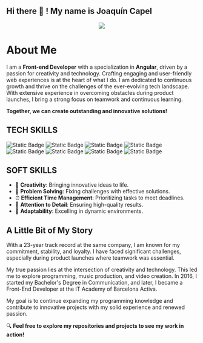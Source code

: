 ## Hi there 👋 ! My name is Joaquín Capel


<div id="header" align="center">
<img src="https://media.giphy.com/media/L8K62iTDkzGX6/giphy.gif"/>
</div>

# About Me

I am a **Front-end Developer** with a specialization in **Angular**, driven by a passion for creativity and technology. Crafting engaging and user-friendly web experiences is at the heart of what I do. I am dedicated to continuous growth and thrive on the challenges of the ever-evolving tech landscape. With extensive experience in overcoming obstacles during product launches, I bring a strong focus on teamwork and continuous learning. 

**Together, we can create outstanding and innovative solutions!**


## TECH SKILLS
![Static Badge](https://img.shields.io/badge/Angular-magenta?style=for-the-badge&logo=Angular&logoColor=magenta&labelColor=black)
![Static Badge](https://img.shields.io/badge/TypeScript-blue?style=for-the-badge&logo=Typescript&labelColor=black)
![Static Badge](https://img.shields.io/badge/JavaScript-yellow?style=for-the-badge&logo=JavaScript&logoColor=yellow&labelColor=black)
![Static Badge](https://img.shields.io/badge/HTML-orange?style=for-the-badge&logo=html5&logoColor=orange&labelColor=black)
![Static Badge](https://img.shields.io/badge/CSS-%23264de4?style=for-the-badge&logo=css3&logoColor=%23264de4&labelColor=black)
![Static Badge](https://img.shields.io/badge/Bootstrap-purple?style=for-the-badge&logo=Bootstrap&logoColor=purple&labelColor=black)
![Static Badge](https://img.shields.io/badge/NodeJs-green?style=for-the-badge&logo=Node.js&labelColor=black)
![Static Badge](https://img.shields.io/badge/Mysql-%2300758f?style=for-the-badge&logo=mysql&labelColor=black)


## SOFT SKILLS

- 🎨 **Creativity**: Bringing innovative ideas to life.
- 🧩 **Problem Solving**: Fixing challenges with effective solutions.
- ⏰ **Efficient Time Management**: Prioritizing tasks to meet deadlines.
- 🔬 **Attention to Detail**: Ensuring high-quality results.
- 🌟 **Adaptability**: Excelling in dynamic environments.

## A Little Bit of My Story

With a 23-year track record at the same company, I am known for my commitment, stability, and loyalty. I have faced significant challenges, especially during product launches where teamwork was essential.

My true passion lies at the intersection of creativity and technology. This led me to explore programming, music production, and video creation. In 2016, I started my Bachelor's Degree in Communication, and later, I became a Front-End Developer at the IT Academy of Barcelona Activa.

My goal is to continue expanding my programming knowledge and contribute to innovative projects with my solid experience and renewed passion.


🔍 **Feel free to explore my repositories and projects to see my work in action!**



